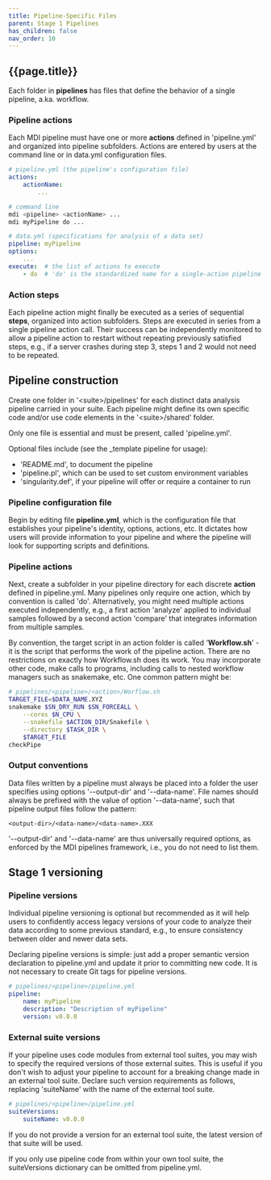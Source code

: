 ```yaml
---
title: Pipeline-Specific Files
parent: Stage 1 Pipelines
has_children: false
nav_order: 10
---
```


## {{page.title}}

Each folder in **pipelines** has files that define 
the behavior of a single pipeline, a.ka. workflow.

### Pipeline actions

Each MDI pipeline must have one or more **actions** defined
in 'pipeline.yml' and organized into pipeline subfolders.
Actions are entered by users at the command line or in
data.yml configuration files.

```yml
# pipeline.yml (the pipeline's configuration file)
actions:
    actionName:
        ...
```

```bash
# command line
mdi <pipeline> <actionName> ...
mdi myPipeline do ...
```

```yml
# data.yml (specifications for analysis of a data set)
pipeline: myPipeline
options: 
    ... 
execute:  # the list of actions to execute
    - do  # 'do' is the standardized name for a single-action pipeline
```

### Action steps

Each pipeline action might finally be executed as a series of 
sequential **steps**, organized into action subfolders.
Steps are executed in series from a single pipeline action call.
Their success can be independently monitored to allow a 
pipeline action to restart without repeating previously satisfied 
steps, e.g., if a server crashes during step 3, steps 1 and 2 
would not need to be repeated.

## Pipeline construction

Create one folder in '\<suite\>/pipelines' for each distinct data 
analysis pipeline carried in your suite. Each pipeline 
might define its own specific code and/or use code elements 
in the '\<suite\>/shared' folder.

Only one file is essential and must be present, called 'pipeline.yml'.

Optional files include (see the _template pipeline for usage):
- 'README.md', to document the pipeline 
- 'pipeline.pl', which can be used to set custom environment variables 
- 'singularity.def', if your pipeline will offer or require a container to run

### Pipeline configuration file

Begin by editing file **pipeline.yml**, which is the configuration file that establishes your pipeline's identity, options, actions, etc. It dictates how users will provide information to your pipeline and where the pipeline will look for supporting scripts and definitions.

### Pipeline actions

Next, create a subfolder in your pipeline directory for each discrete **action**
defined in pipeline.yml. Many pipelines only require one action, which by convention is called 'do'. Alternatively, you might need multiple actions executed independently, e.g., a first action 'analyze' applied to individual samples followed by a second action 'compare' that integrates information from multiple samples.

By convention, the target script in an action folder is called '**Workflow.sh**' - 
it is the script that performs the work of the pipeline action.
There are no restrictions on exactly how Workflow.sh does its work. You may incorporate 
other code, make calls to programs, including calls to nested workflow managers such as snakemake, etc. 
One common pattern might be:

```bash
# pipelines/<pipeline>/<action>/Worflow.sh
TARGET_FILE=$DATA_NAME.XYZ
snakemake $SN_DRY_RUN $SN_FORCEALL \
    --cores $N_CPU \
    --snakefile $ACTION_DIR/Snakefile \
    --directory $TASK_DIR \
    $TARGET_FILE
checkPipe
```

### Output conventions

Data files written by a pipeline must always be placed into a folder the user specifies using 
options '--output-dir' and '--data-name'. File names should always be prefixed with the value of option
'--data-name', such that pipeline output files follow the pattern:

```
<output-dir>/<data-name>/<data-name>.XXX
```

'--output-dir' and '--data-name' are thus universally required options, 
as enforced by the MDI pipelines framework, i.e., you do not need to list them.

## Stage 1 versioning

### Pipeline versions

Individual pipeline versioning is optional but recommended as it will
help users to confidently access legacy versions of your code to analyze 
their data according to some previous standard, e.g., to ensure consistency 
between older and newer data sets.

Declaring pipeline versions is simple: just add a proper semantic version
declaration to pipeline.yml and update it prior to committing new code. 
It is not necessary to create Git tags for pipeline versions.

```yml
# pipelines/<pipeline>/pipeline.yml
pipeline:
    name: myPipeline
    description: "Description of myPipeline"
    version: v0.0.0
```

### External suite versions

If your pipeline uses code modules from external tool suites, you may
wish to specify the required versions of those external suites.
This is useful if you don't wish to adjust your pipeline to account for a
breaking change made in an external tool suite.  Declare such version
requirements as follows, replacing 'suiteName' with the name of the
external tool suite.

```yml
# pipelines/<pipeline>/pipeline.yml
suiteVersions:
    suiteName: v0.0.0
```

If you do not provide a version for an external tool suite,
the latest version of that suite will be used.

If you only use pipeline code from within your own tool suite, the 
suiteVersions dictionary can be omitted from pipeline.yml.
